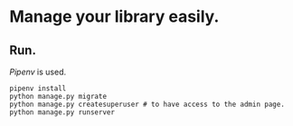 Manage your library easily.
=================================

## Run.

*Pipenv* is used.

```
pipenv install
python manage.py migrate
python manage.py createsuperuser # to have access to the admin page.
python manage.py runserver
```
